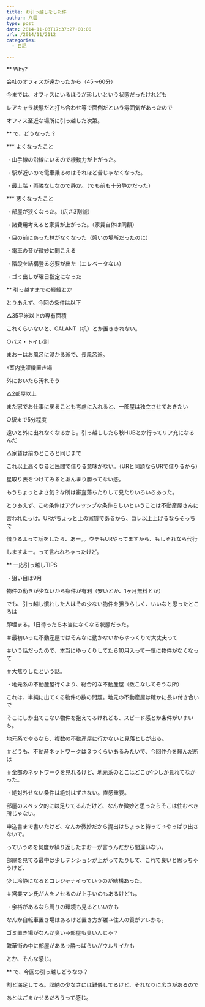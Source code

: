 ```yaml
---
title: お引っ越しをした件
author: 八雲
type: post
date: 2014-11-03T17:37:27+00:00
url: /2014/11/2112
categories:
  - 日記

---
```

** Why?
  
会社のオフィスが遠かったから（45～60分）
  
今までは、オフィスにいるほうが珍しいという状態だったけれども
  
レアキャラ状態だと打ち合わせ等で面倒だという雰囲気があったので
  
オフィス至近な場所に引っ越した次第。

** で、どうなった？
  
\*** よくなったこと
  
・山手線の沿線にいるので機動力が上がった。
  
・駅が近いので電車乗るのはそれほど苦じゃなくなった。
  
・最上階・両隣なしなので静か。（でも前も十分静かだった）

\*** 悪くなったこと
  
・部屋が狭くなった。（広さ3割減）
  
・諸費用考えると家賃が上がった。（家賃自体は同額）
  
・目の前にあった林がなくなった（憩いの場所だったのに）
  
・電車の音が微妙に聞こえる
  
・階段を結構登る必要が出た（エレベータない）
  
・ゴミ出しが曜日指定になった

** 引っ越すまでの経緯とか
  
とりあえず、今回の条件は以下
  
△35平米以上の専有面積
  
これくらいないと、GALANT（机）とか置ききれない。
  
○バス・トイレ別
  
まおーはお風呂に浸かる派で、長風呂派。
  
☓室内洗濯機置き場
  
外においたら汚れそう
  
△2部屋以上
  
また家でお仕事に戻ることも考慮に入れると、一部屋は独立させておきたい
  
○駅まで5分程度
  
遠いと外に出れなくなるから。引っ越ししたら秋HUBとか行ってリア充になるんだ
  
△家賃は前のところと同じまで
  
これ以上高くなると民間で借りる意味がない。（URと同額ならURで借りるから）

星取り表をつけてみるとあんまり勝ってない感。
  
もうちょっとよさ気？な所は審査落ちたりして見たりいろいろあった。
  
とりあえず、この条件はアグレッシブな条件らしいということは不動産屋さんに
  
言われたっけ。URがちょっと上の家賃であるから、コレ以上上げるならそっちで
  
借りるよって話をしたら、あー。。ウチもURやってますから、もしそれなら代行
  
しますよー。って言われちゃったけど。

** 一応引っ越しTIPS
  
・狙い目は9月
  
物件の動きが少ないから条件が有利（安いとか、1ヶ月無料とか）
  
でも、引っ越し慣れした人はその少ない物件を狙うらしく、いいなと思ったところは
  
即埋まる。1日待ったら本当になくなる状態だった。
  
＃最初いった不動産屋ではそんなに動かないからゆっくりで大丈夫って
  
＃いう話だったので、本当にゆっくりしてたら10月入って一気に物件がなくなって
  
＃大焦りしたという話。
  
・地元系の不動産屋行くより、総合的な不動産屋（数こなしてそうな所）
  
これは、単純に出てくる物件の数の問題。地元の不動産屋は確かに長い付き合いで
  
そこにしか出てこない物件を抱えてるけれども、スピード感とか条件がいまいち。
  
地元系でやるなら、複数の不動産屋に行かないと見落としが出る。
  
＃どうも、不動産ネットワークは３つくらいあるみたいで、今回仲介を頼んだ所は
  
＃全部のネットワークを見れるけど、地元系のとこはどこか1つしか見れてなかった。
  
・絶対外せない条件は絶対はずさない。直感重要。
  
部屋のスペック的には足りてるんだけど、なんか微妙と思ったらそこは住むべき所じゃない。
  
申込書まで書いたけど、なんか微妙だから提出はちょっと待って→やっぱり出さないで。
  
っていうのを何度か繰り返したまおーが言うんだから間違いない。
  
部屋を見てる最中は少しテンションが上がってたりして、これで良いと思っちゃうけど、
  
少し冷静になるとコレジャナイっていうのが結構あった。
  
＃営業マン氏が人をノセるのが上手いのもあるけども。
  
・余裕があるなら周りの環境も見るといいかも
  
なんか自転車置き場はあるけど置き方が雑→住人の質がアレかも。
  
ゴミ置き場がなんか臭い→部屋も臭いんじゃ？
  
繁華街の中に部屋がある→酔っぱらいがウルサイかも
  
とか、そんな感じ。

** で、今回の引っ越しどうなの？
  
割と満足してる。収納の少なさには難儀してるけど、それなりに広さがあるので
  
あとはごまかせるだろうって感じ。